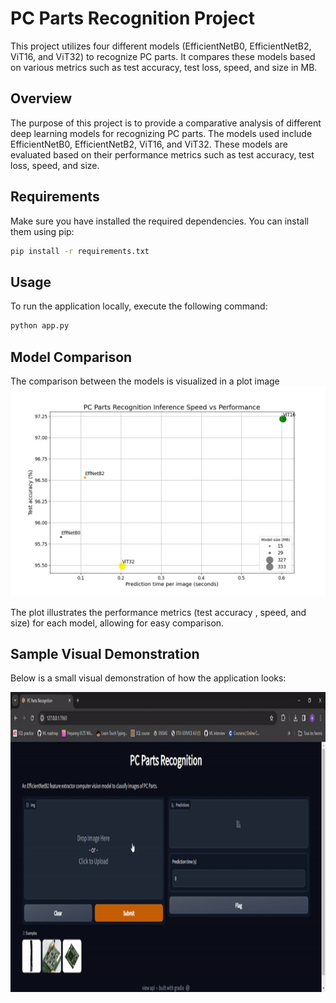 # PC Parts Recognition Project

This project utilizes four different models (EfficientNetB0, EfficientNetB2, ViT16, and ViT32) to recognize PC parts. It compares these models based on various metrics such as test accuracy, test loss, speed, and size in MB.

## Overview

The purpose of this project is to provide a comparative analysis of different deep learning models for recognizing PC parts. The models used include EfficientNetB0, EfficientNetB2, ViT16, and ViT32. These models are evaluated based on their performance metrics such as test accuracy, test loss, speed, and size.

## Requirements

Make sure you have installed the required dependencies. You can install them using pip:

```bash
pip install -r requirements.txt
```

## Usage

To run the application locally, execute the following command:

```bash
python app.py
```

## Model Comparison
The comparison between the models is visualized in a plot image ![Model Comparison Plot](https://github.com/adiren7/PC-Parts-Recognition/blob/main/media/models-inference-speed-vs-performance.jpg)

The plot illustrates the performance metrics (test accuracy , speed, and size) for each model, allowing for easy comparison.


## Sample Visual Demonstration
Below is a small visual demonstration of how the application looks:


<img src="https://github.com/adiren7/PC-Parts-Recognition/blob/main/media/demo.gif" width="680" height="480" />

